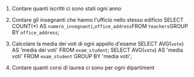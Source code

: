 1. Contare quanti iscritti ci sono stati ogni anno

2. Contare gli insegnanti che hanno l'ufficio nello stesso edificio
SELECT COUNT(*) AS `numero_insegnanti`,`office_address`FROM `teachers`GROUP BY `office_address`;

3. Calcolare la media dei voti di ogni appello d'esame
SELECT AVG(`vote`) AS 'media dei voti' FROM `exam_student`;
SELECT AVG(`vote`) AS 'media voti' FROM `exam_student` GROUP BY 'media voti';


4. Contare quanti corsi di laurea ci sono per ogni dipartiment